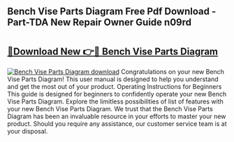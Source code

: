 ## Bench Vise Parts Diagram Free Pdf Download - Part-TDA New Repair Owner Guide n09rd

# <h2><a href="http://dfqd3v6.blite.top/?on=Bench+Vise+Parts+Diagram">🔗Download New 👉🔴 Bench Vise Parts Diagram</a></h2>

[![Bench Vise Parts Diagram download](https://i.imgur.com/lujVjoI.png)](http://dfqd3v6.blite.top/?on=Bench+Vise+Parts+Diagram)
Congratulations on your new Bench Vise Parts Diagram! This user manual is designed to help you understand and get the most out of your product. Operating Instructions for Beginners This guide is designed for beginners to confidently operate your new Bench Vise Parts Diagram. Explore the limitless possibilities of list of features with your new Bench Vise Parts Diagram. We trust that the Bench Vise Parts Diagram has been an invaluable resource in your efforts to master your new product. Should you require any assistance, our customer service team is at your disposal.
